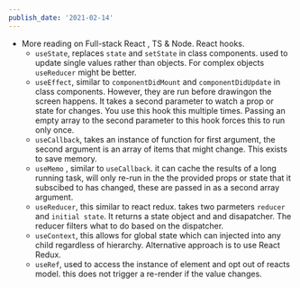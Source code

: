 ```yaml
---
publish_date: '2021-02-14'
---
```


- More reading on Full-stack React , TS & Node. React hooks.
  - `useState`, replaces `state` and `setState` in class components. used to update single values rather than objects. For complex objects `useReducer` might be better.
  - `useEffect`, similar to `componentDidMount` and `componentDidUpdate` in class components. However, they are run before drawingon the screen happens. It takes a second parameter to watch a prop or state for changes. You use this hook this multiple times. Passing an empty array to the second parameter to this hook forces this to run only once.
  - `useCallback`, takes an instance of function for first argument, the second argument is an array of items that might change. This exists to save memory.
  - `useMemo` , similar to `useCallback`. it can cache the results of a long running task, will only re-run in the the provided props or state that it subscibed to has changed, these are passed in as a second array argument.
  - `useReducer`, this similar to react redux. takes two parmeters `reducer` and `initial state`. It returns a state object and and disapatcher. The reducer filters what to do based on the dispatcher.
  - `useContext`, this allows for global state which can injected into any child regardless of hierarchy. Alternative approach is to use React Redux.
  - `useRef`, used to access the instance of element and opt out of reacts model. this does not trigger a re-render if the value changes.

